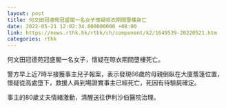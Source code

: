 ```yaml
---
layout: post
title: 何文田冠德苑冠盛閣一名女子懷疑晾衣期間墮樓身亡
date: 2022-05-21 12:02:34.000000000 +08:00
link: https://news.rthk.hk/rthk/ch/component/k2/1649539-20220521.htm
categories: rthk
---
```


何文田冠德苑冠盛閣一名女子，懷疑在晾衣期間墮樓死亡。

警方早上近7時半接獲事主兒子報案，表示發現66歲的母親倒臥在大廈簷篷位置，懷疑從高處墮下，救援人員到場證實事主已經死亡，死因有待驗屍確定。

事主的80歲丈夫情緒激動，清醒送往伊利沙伯醫院治理。
